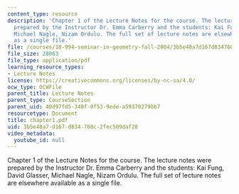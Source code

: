 ```yaml
---
content_type: resource
description: 'Chapter 1 of the Lecture Notes for the course. The lecture notes were
  prepared by the Instructor Dr. Emma Carberry and the students: Kai Fung, David Glasser,
  Michael Nagle, Nizam Ordulu. The full set of lecture notes are elsewhere available
  as a single file.'
file: /courses/18-994-seminar-in-geometry-fall-2004/3b5e48a7d167d834760c2fec509daf28_chapter1.pdf
file_size: 28063
file_type: application/pdf
learning_resource_types:
- Lecture Notes
license: https://creativecommons.org/licenses/by-nc-sa/4.0/
ocw_type: OCWFile
parent_title: Lecture Notes
parent_type: CourseSection
parent_uid: 40d97fd5-340f-0f53-9ede-a59370279bb7
resourcetype: Document
title: chapter1.pdf
uid: 3b5e48a7-d167-d834-760c-2fec509daf28
video_metadata:
  youtube_id: null
---
```

Chapter 1 of the Lecture Notes for the course. The lecture notes were prepared by the Instructor Dr. Emma Carberry and the students: Kai Fung, David Glasser, Michael Nagle, Nizam Ordulu. The full set of lecture notes are elsewhere available as a single file.
